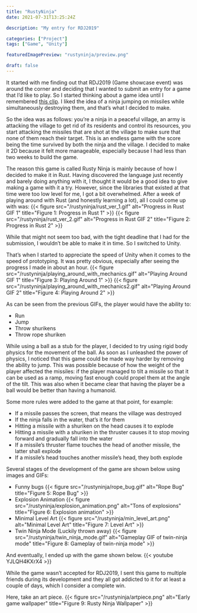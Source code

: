 ```yaml
---
title: "RustyNinja"
date: 2021-07-31T13:25:24Z

description: "My entry for RDJ2019"

categories: ["Project"]
tags: ["Game", "Unity"]

featuredImagePreview: "rustyninja/preview.png"

draft: false
---
```


It started with me finding out that RDJ2019 (Game showcase event) was around the corner and deciding that I wanted to submit an entry for a game that I’d like to play. So I started thinking about a game idea until I remembered [this clip](https://www.youtube.com/watch?v=AKiDgJxFRs8). I liked the idea of a ninja jumping on missiles while simultaneously destroying them, and that’s what I decided to make.

So the idea was as follows: you’re a ninja in a peaceful village, an army is attacking the village to get rid of its residents and control its resources, you start attacking the missiles that are shot at the village to make sure that none of them reach their target. This is an endless game with the score being the time survived by both the ninja and the village. I decided to make it 2D because it felt more manageable, especially because I had less than two weeks to build the game.

The reason this game is called Rusty Ninja is mainly because of how I decided to make it in Rust. Having discovered the language just recently and barely doing anything with it, I thought it would be a good idea to give making a game with it a try. However, since the libraries that existed at that time were too low level for me, I got a bit overwhelmed. After a week of playing around with Rust (and honestly learning a lot), all I could come up with was: 
{{< figure src="/rustyninja/rust_ver_1.gif" alt="Progress in Rust GIF 1" title="Figure 1: Progress in Rust 1" >}}
{{< figure src="/rustyninja/rust_ver_2.gif" alt="Progress in Rust GIF 2" title="Figure 2: Progress in Rust 2" >}}

While that might not seem too bad, with the tight deadline that I had for the submission, I wouldn’t be able to make it in time. So I switched to Unity.

That’s when I started to appreciate the speed of Unity when it comes to the speed of prototyping. It was pretty obvious, especially after seeing the progress I made in about an hour.
{{< figure src="/rustyninja/playing_around_with_mechanics.gif" alt="Playing Around GIF 1" title="Figure 3: Playing Around 1" >}}
{{< figure src="/rustyninja/playing_around_with_mechanics2.gif" alt="Playing Around GIF 2" title="Figure 4: Playing Around 2" >}}

As can be seen from the previous GIFs, the player would have the ability to:
- Run
- Jump
- Throw shurikens
- Throw rope shuriken

While using a ball as a stub for the player, I decided to try using rigid body physics for the movement of the ball. As soon as I unleashed the power of physics, I noticed that this game could be made way harder by removing the ability to jump. This was possible because of how the weight of the player affected the missiles: if the player managed to tilt a missile so that it can be used as a ramp, moving fast enough could propel them at the angle of the tilt. This was also when it became clear that having the player be a ball would be better than having a humanoid.

Some more rules were added to the game at that point, for example:
- If a missile passes the screen, that means the village was destroyed
- If the ninja falls in the water, that’s it for them
- Hitting a missile with a shuriken on the head causes it to explode
- Hitting a missile with a shuriken in the thruster causes it to stop moving forward and gradually fall into the water
- If a missile’s thruster flame touches the head of another missile, the latter shall explode
- If a missile’s head touches another missile’s head, they both explode

Several stages of the development of the game are shown below using images and GIFs:
- Funny bugs
  {{< figure src="/rustyninja/rope_bug.gif" alt="Rope Bug" title="Figure 5: Rope Bug" >}}
- Explosion Animation
  {{< figure src="/rustyninja/explosion_animation.png" alt="Tons of explosions" title="Figure 6: Explosion animation" >}}
- Minimal Level Art
  {{< figure src="/rustyninja/min_level_art.png" alt="Minimal Level Art" title="Figure 7: Level Art" >}}
- Twin Ninja Mode (Luckily thrown away)
  {{< figure src="/rustyninja/twin_ninja_mode.gif" alt="Gameplay GIF of twin-ninja mode" title="Figure 8: Gameplay of twin-ninja mode" >}}

And eventually, I ended up with the game shown below.
{{< youtube YJLQH4KXrX4 >}}

While the game wasn’t accepted for RDJ2019, I sent this game to multiple friends during its development and they all got addicted to it for at least a couple of days, which I consider a complete win.

Here, take an art piece.
{{< figure src="/rustyninja/artpiece.png" alt="Early game wallpaper" title="Figure 9: Rusty Ninja Wallpaper" >}}

